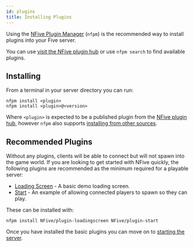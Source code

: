 ```yaml
---
id: plugins
title: Installing Plugins
---
```


Using the [NFive Plugin Manager](nfpm/overview.md) (`nfpm`) is the recommended way to install plugins into your Five server.

You can use [visit the NFive plugin hub](https://hub.nfive.io/) or use `nfpm search` to find available plugins.

## Installing

From a terminal in your server directory you can run:

```shell
nfpm install <plugin>
nfpm install <plugin>@<version>
```

Where `<plugin>` is expected to be a published plugin from the [NFive plugin hub](https://hub.nfive.io/), however `nfpm` also supports [installing from other sources](nfpm/command-reference.md#install).

## Recommended Plugins

Without any plugins, clients will be able to connect but will not spawn into the game world. If you are looking to get started with NFive quickly, the following plugins are recommended as the minimum required for a playable server:

* [Loading Screen](https://hub.nfive.io/NFive/plugin-loadingscreen) - A basic demo loading screen.
* [Start](https://hub.nfive.io/NFive/plugin-start) - An example of allowing connected players to spawn so they can play.

These can be installed with:

```shell
nfpm install NFive/plugin-loadingscreen NFive/plugin-start
```

Once you have installed the basic plugins you can move on to [starting the server](getting-started-administration.md).
